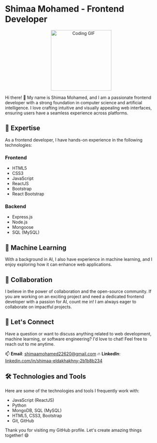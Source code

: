 # Shimaa Mohamed - Frontend Developer

<div align="center">
  <img width=200 height=200 src="https://media.giphy.com/media/mkP0nwwOnhOPlGgvep/giphy.gif?cid=790b7611y6jk2cm1w5kriqsjmc5lnx4p51jtgj8ohflmb1k2&ep=v1_gifs_search&rid=giphy.gif&ct=g" alt="Coding GIF" />
</div>


Hi there! 👋 My name is Shimaa Mohamed, and I am a passionate frontend developer with a strong foundation in computer science and artificial intelligence. I love crafting intuitive and visually appealing web interfaces, ensuring users have a seamless experience across platforms.


## 🌟 Expertise
As a frontend developer, I have hands-on experience in the following technologies:

### Frontend
- HTML5
- CSS3
- JavaScript
- ReactJS
- Bootstrap
- React Bootstrap

### Backend

- Express.js
- Node.js
- Mongoose
- SQL (MySQL)


## 🤖 Machine Learning
With a background in AI, I also have experience in machine learning, and I enjoy exploring how it can enhance web applications.

## 👯 Collaboration
I believe in the power of collaboration and the open-source community. If you are working on an exciting project and need a dedicated frontend developer with a passion for AI, count me in! I am always eager to collaborate on impactful projects.

## 💬 Let's Connect
Have a question or want to discuss anything related to web development, machine learning, or software engineering? I'd love to chat! Feel free to reach out to me anytime.

📫 **Email**: [shimaamohamed22620@gmail.com](#) 
🔥 **LinkedIn**: [linkedin.com/in/shimaa-eldakhakhny-2b1b8b234](#)

## 🛠️ Technologies and Tools
Here are some of the technologies and tools I frequently work with:

- JavaScript (ReactJS)
- Python
- MongoDB, SQL (MySQL)
- HTML5, CSS3, Bootstrap
- Git, GitHub

Thank you for visiting my GitHub profile. Let's create amazing things together! 😄
